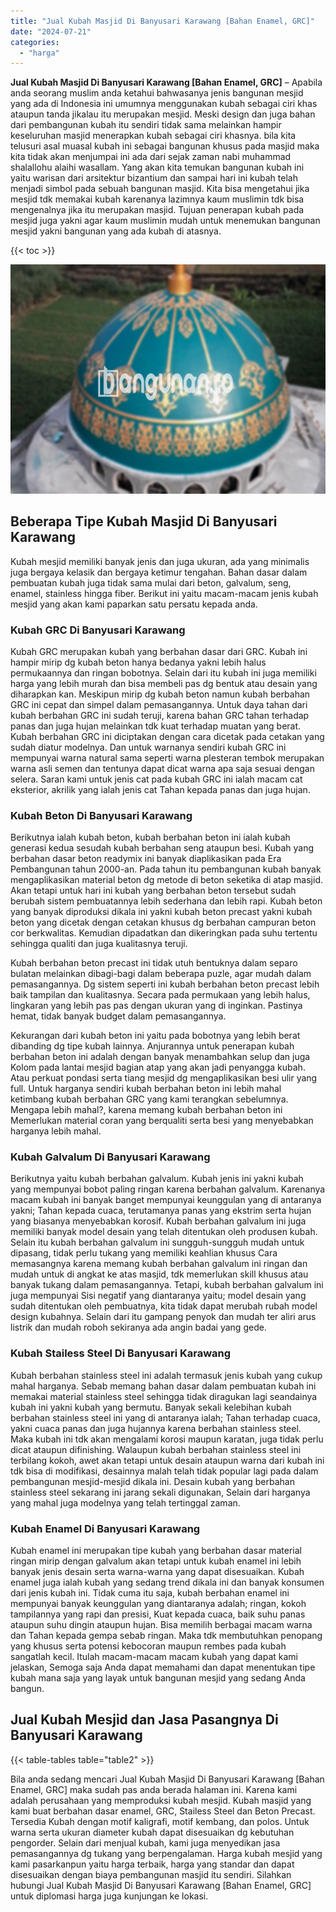 ```yaml
---
title: "Jual Kubah Masjid Di Banyusari Karawang [Bahan Enamel, GRC]"
date: "2024-07-21"
categories: 
  - "harga"
---
```


**Jual Kubah Masjid Di Banyusari Karawang \[Bahan Enamel, GRC\]** – Apabila anda seorang muslim anda ketahui bahwasanya jenis bangunan mesjid yang ada di Indonesia ini umumnya menggunakan kubah sebagai ciri khas ataupun tanda jikalau itu merupakan mesjid. Meski design dan juga bahan dari pembangunan kubah itu sendiri tidak sama melainkan hampir keseluruhan masjid menerapkan kubah sebagai ciri khasnya. bila kita telusuri asal muasal kubah ini sebagai bangunan khusus pada masjid maka kita tidak akan menjumpai ini ada dari sejak zaman nabi muhammad shalallohu alaihi wasallam. Yang akan kita temukan bangunan kubah ini yaitu warisan dari arsitektur bizantium dan sampai hari ini kubah telah menjadi simbol pada sebuah bangunan masjid. Kita bisa mengetahui jika mesjid tdk memakai kubah karenanya lazimnya kaum muslimin tdk bisa mengenalnya jika itu merupakan masjid. Tujuan penerapan kubah pada mesjid juga yakni agar kaum muslimin mudah untuk menemukan bangunan mesjid yakni bangunan yang ada kubah di atasnya.

{{< toc >}}

![Jual Kubah Masjid Di Banyusari Karawang [Bahan Enamel, GRC]](/images/jual-kubah-masjid-38.png)

## Beberapa Tipe Kubah Masjid Di Banyusari Karawang

Kubah mesjid memiliki banyak jenis dan juga ukuran, ada yang minimalis juga bergaya kelasik dan bergaya ketimur tengahan. Bahan dasar dalam pembuatan kubah juga tidak sama mulai dari beton, galvalum, seng, enamel, stainless hingga fiber. Berikut ini yaitu macam-macam jenis kubah mesjid yang akan kami paparkan satu persatu kepada anda.

### Kubah GRC Di Banyusari Karawang

Kubah GRC merupakan kubah yang berbahan dasar dari GRC. Kubah ini hampir mirip dg kubah beton hanya bedanya yakni lebih halus permukaannya dan ringan bobotnya. Selain dari itu kubah ini juga memiliki harga yang lebih murah dan bisa membeli pas dg bentuk atau desain yang diharapkan kan. Meskipun mirip dg kubah beton namun kubah berbahan GRC ini cepat dan simpel dalam pemasangannya. Untuk daya tahan dari kubah berbahan GRC ini sudah teruji, karena bahan GRC tahan terhadap panas dan juga hujan melainkan tdk kuat terhadap muatan yang berat. Kubah berbahan GRC ini diciptakan dengan cara dicetak pada cetakan yang sudah diatur modelnya. Dan untuk warnanya sendiri kubah GRC ini mempunyai warna natural sama seperti warna plesteran tembok merupakan warna asli semen dan tentunya dapat dicat warna apa saja sesuai dengan selera. Saran kami untuk jenis cat pada kubah GRC ini ialah macam cat eksterior, akrilik yang ialah jenis cat Tahan kepada panas dan juga hujan.

### Kubah Beton Di Banyusari Karawang

Berikutnya ialah kubah beton, kubah berbahan beton ini ialah kubah generasi kedua sesudah kubah berbahan seng ataupun besi. Kubah yang berbahan dasar beton readymix ini banyak diaplikasikan pada Era Pembangunan tahun 2000-an. Pada tahun itu pembangunan kubah banyak mengaplikasikan material beton dg metode di beton seketika di atap masjid. Akan tetapi untuk hari ini kubah yang berbahan beton tersebut sudah berubah sistem pembuatannya lebih sederhana dan lebih rapi. Kubah beton yang banyak diproduksi dikala ini yakni kubah beton precast yakni kubah beton yang dicetak dengan cetakan khusus dg berbahan campuran beton cor berkwalitas. Kemudian dipadatkan dan dikeringkan pada suhu tertentu sehingga qualiti dan juga kualitasnya teruji.

Kubah berbahan beton precast ini tidak utuh bentuknya dalam separo bulatan melainkan dibagi-bagi dalam beberapa puzle, agar mudah dalam pemasangannya. Dg sistem seperti ini kubah berbahan beton precast lebih baik tampilan dan kualitasnya. Secara pada permukaan yang lebih halus, lingkaran yang lebih pas pas dengan ukuran yang di inginkan. Pastinya hemat, tidak banyak budget dalam pemasangannya.

Kekurangan dari kubah beton ini yaitu pada bobotnya yang lebih berat dibanding dg tipe kubah lainnya. Anjurannya untuk penerapan kubah berbahan beton ini adalah dengan banyak menambahkan selup dan juga Kolom pada lantai mesjid bagian atap yang akan jadi penyangga kubah. Atau perkuat pondasi serta tiang mesjid dg mengaplikasikan besi ulir yang full. Untuk harganya sendiri kubah berbahan beton ini lebih mahal ketimbang kubah berbahan GRC yang kami terangkan sebelumnya. Mengapa lebih mahal?, karena memang kubah berbahan beton ini Memerlukan material coran yang berqualiti serta besi yang menyebabkan harganya lebih mahal.

### Kubah Galvalum Di Banyusari Karawang

Berikutnya yaitu kubah berbahan galvalum. Kubah jenis ini yakni kubah yang mempunyai bobot paling ringan karena berbahan galvalum. Karenanya macam kubah ini banyak banget mempunyai keunggulan yang di antaranya yakni; Tahan kepada cuaca, terutamanya panas yang ekstrim serta hujan yang biasanya menyebabkan korosif. Kubah berbahan galvalum ini juga memiliki banyak model desain yang telah ditentukan oleh produsen kubah. Selain itu kubah berbahan galvalum ini sungguh-sungguh mudah untuk dipasang, tidak perlu tukang yang memiliki keahlian khusus Cara memasangnya karena memang kubah berbahan galvalum ini ringan dan mudah untuk di angkat ke atas masjid, tdk memerlukan skill khusus atau banyak tukang dalam pemasangannya. Tetapi, kubah berbahan galvalum ini juga mempunyai Sisi negatif yang diantaranya yaitu; model desain yang sudah ditentukan oleh pembuatnya, kita tidak dapat merubah rubah model design kubahnya. Selain dari itu gampang penyok dan mudah ter aliri arus listrik dan mudah roboh sekiranya ada angin badai yang gede.

### Kubah Stailess Steel Di Banyusari Karawang

Kubah berbahan stainless steel ini adalah termasuk jenis kubah yang cukup mahal harganya. Sebab memang bahan dasar dalam pembuatan kubah ini memakai material stainless steel sehingga tidak diragukan lagi seandainya kubah ini yakni kubah yang bermutu. Banyak sekali kelebihan kubah berbahan stainless steel ini yang di antaranya ialah; Tahan terhadap cuaca, yakni cuaca panas dan juga hujannya karena berbahan stainless steel. Maka kubah ini tdk akan mengalami korosi maupun karatan, juga tidak perlu dicat ataupun difinishing. Walaupun kubah berbahan stainless steel ini terbilang kokoh, awet akan tetapi untuk desain ataupun warna dari kubah ini tdk bisa di modifikasi, desainnya malah telah tidak popular lagi pada dalam pembangunan mesjid-mesjid dikala ini. Desain kubah yang berbahan stainless steel sekarang ini jarang sekali digunakan, Selain dari harganya yang mahal juga modelnya yang telah tertinggal zaman.

### Kubah Enamel Di Banyusari Karawang

Kubah enamel ini merupakan tipe kubah yang berbahan dasar material ringan mirip dengan galvalum akan tetapi untuk kubah enamel ini lebih banyak jenis desain serta warna-warna yang dapat disesuaikan. Kubah enamel juga ialah kubah yang sedang trend dikala ini dan banyak konsumen dari jenis kubah ini. Tidak cuma itu saja, kubah berbahan enamel ini mempunyai banyak keunggulan yang diantaranya adalah; ringan, kokoh tampilannya yang rapi dan presisi, Kuat kepada cuaca, baik suhu panas ataupun suhu dingin ataupun hujan. Bisa memilih berbagai macam warna dan Tahan kepada gempa sebab ringan. Maka tdk membutuhkan penopang yang khusus serta potensi kebocoran maupun rembes pada kubah sangatlah kecil. Itulah macam-macam macam kubah yang dapat kami jelaskan, Semoga saja Anda dapat memahami dan dapat menentukan tipe kubah mana saja yang layak untuk bangunan mesjid yang sedang Anda bangun.

## Jual Kubah Mesjid dan Jasa Pasangnya Di Banyusari Karawang

{{< table-tables table="table2" >}}

Bila anda sedang mencari Jual Kubah Masjid Di Banyusari Karawang \[Bahan Enamel, GRC\] maka sudah pas anda berada halaman ini. Karena kami adalah perusahaan yang memproduksi kubah mesjid. Kubah masjid yang kami buat berbahan dasar enamel, GRC, Stailess Steel dan Beton Precast. Tersedia Kubah dengan motif kaligrafi, motif kembang, dan polos. Untuk warna serta ukuran diameter kubah dapat disesuaikan dg kebutuhan pengorder. Selain dari menjual kubah, kami juga menyedikan jasa pemasangannya dg tukang yang berpengalaman. Harga kubah mesjid yang kami pasarkanpun yaitu harga terbaik, harga yang standar dan dapat disesuaikan dengan biaya pembangunan masjid itu sendiri. Silahkan hubungi Jual Kubah Masjid Di Banyusari Karawang \[Bahan Enamel, GRC\] untuk diplomasi harga juga kunjungan ke lokasi.
